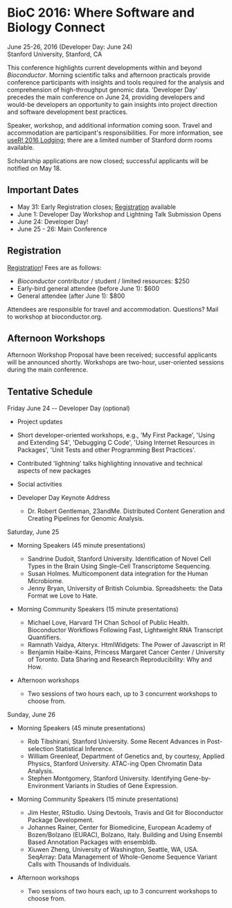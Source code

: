 # BioC 2016: Where Software and Biology Connect

June 25-26, 2016 (Developer Day: June 24)<br />
Stanford University, Stanford, CA<br />

This conference highlights current developments within and beyond
_Bioconductor_. Morning scientific talks and afternoon practicals
provide conference participants with insights and tools required for
the analysis and comprehension of high-throughput genomic
data. 'Developer Day' precedes the main conference on June 24,
providing developers and would-be developers an opportunity to gain
insights into project direction and software development best
practices.

Speaker, workshop, and additional information coming soon. Travel and
accommodation are participant's responsibilities. For more
information, see [useR! 2016 Lodging][]; there are a limited number of
Stanford dorm rooms available.

Scholarship applications are now closed; successful applicants will be
notified on May 18.

## Important Dates

- May 31: Early Registration closes; [Registration][] available
- June 1: Developer Day Workshop and Lightning Talk Submission Opens
- June 24: Developer Day!
- June 25 - 26: Main Conference

## Registration

[Registration][]! Fees are as follows:

- _Bioconductor_ contributor / student / limited resources: $250
- Early-bird general attendee (before June 1): $600
- General attendee (after June 1): $800

Attendees are responsible for travel and accommodation. Questions?
Mail to workshop at bioconductor.org.

## Afternoon Workshops

Afternoon Workshop Proposal have been received; successful applicants
will be announced shortly.  Workshops are two-hour, user-oriented
sessions during the main conference.

## Tentative Schedule

Friday June 24 -- Developer Day (optional)

- Project updates
- Short developer-oriented workshops, e.g., 'My First Package', 'Using
  and Extending S4', 'Debugging C Code', 'Using Internet Resources in
  Packages', 'Unit Tests and other Programming Best Practices'.
- Contributed 'lightning' talks highlighting innovative and technical
  aspects of new packages
- Social activities
- Developer Day Keynote Address

    - Dr. Robert Gentleman, 23andMe. Distributed Content Generation
      and Creating Pipelines for Genomic Analysis.

Saturday, June 25

- Morning Speakers (45 minute presentations)
  
  - Sandrine Dudoit, Stanford University. Identification of Novel
    Cell Types in the Brain Using Single-Cell Transcriptome Sequencing.
  - Susan Holmes. Multicomponent data integration for the Human
    Microbiome.
  - Jenny Bryan, University of British Columbia. Spreadsheets: the Data
    Format we Love to Hate.
  
- Morning Community Speakers (15 minute presentations)
  
  - Michael Love, Harvard TH Chan School of Public Health. Bioconductor
    Workflows Following Fast, Lightweight RNA Transcript Quantifiers.
  - Ramnath Vaidya, Alteryx. HtmlWidgets: The Power of Javascript in R!
  - Benjamin Haibe-Kains, Princess Margaret Cancer Center / University
    of Toronto. Data Sharing and Research Reproducibility: Why and How.
  
- Afternoon workshops

  - Two sessions of two hours each, up to 3 concurrent workshops to
    choose from.

Sunday, June 26

- Morning Speakers (45 minute presentations)
  
  - Rob Tibshirani, Stanford University. Some Recent Advances in
    Post-selection Statistical Inference.
  - William Greenleaf, Department of Genetics and, by courtesy, Applied
    Physics, Stanford University.  ATAC-ing Open Chromatin Data
    Analysis.
  - Stephen Montgomery, Stanford University. Identifying
    Gene-by-Environment Variants in Studies of Gene Expression.
  
- Morning Community Speakers (15 minute presentations)
  
  - Jim Hester, RStudio. Using Devtools, Travis and Git for Bioconductor
    Package Development.
  - Johannes Rainer, Center for Biomedicine, European Academy of
    Bozen/Bolzano (EURAC), Bolzano, Italy. Building and Using Ensembl
    Based Annotation Packages with ensembldb.
  - Xiuwen Zheng, University of Washington, Seattle, WA, USA. SeqArray:
    Data Management of Whole-Genome Sequence Variant Calls with
    Thousands of Individuals.

- Afternoon workshops

  - Two sessions of two hours each, up to 3 concurrent workshops to
    choose from.

[Registration]: https://cmetracker.net/RP/Login?formname=RegLoginLive&EventID=33505
[useR! 2016]: http://user2016.org/
[useR! 2016 Lodging]: http://user2016.org/#lodging
